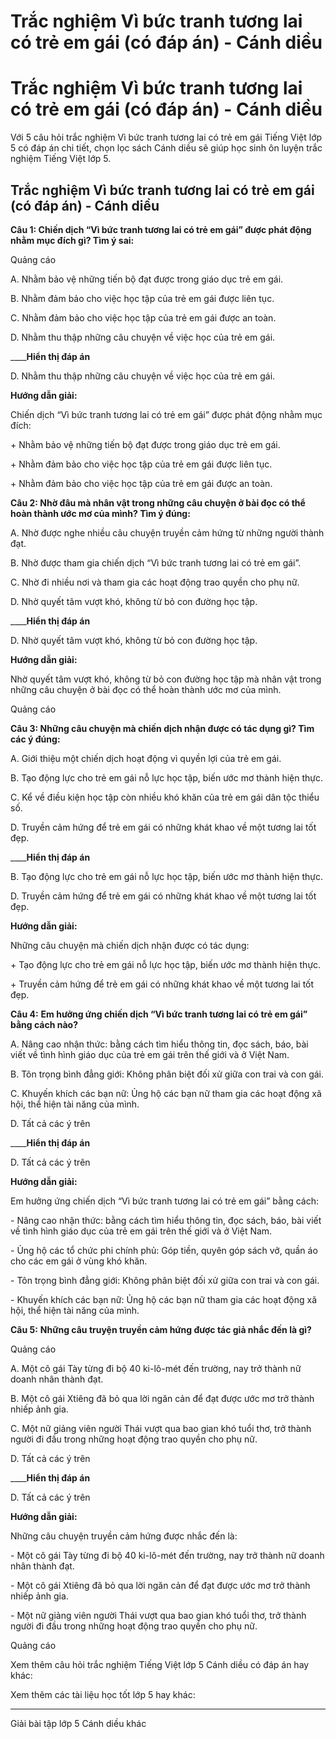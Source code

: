 # Trắc nghiệm Vì bức tranh tương lai có trẻ em gái (có đáp án) - Cánh diều

# Trắc nghiệm Vì bức tranh tương lai có trẻ em gái (có đáp án) - Cánh diều

Với 5 câu hỏi trắc nghiệm Vì bức tranh tương lai có trẻ em gái Tiếng Việt lớp 5 có đáp án chi tiết, chọn lọc sách Cánh diều sẽ giúp học sinh ôn luyện trắc nghiệm Tiếng Việt lớp 5.

## Trắc nghiệm Vì bức tranh tương lai có trẻ em gái (có đáp án) - Cánh diều

**Câu 1: Chiến dịch “Vì bức tranh tương lai có trẻ em gái” được phát động nhằm mục đích gì? Tìm ý sai:**

Quảng cáo

A. Nhằm bảo vệ những tiến bộ đạt được trong giáo dục trẻ em gái.

B. Nhằm đảm bảo cho việc học tập của trẻ em gái được liên tục.

C. Nhằm đảm bảo cho việc học tập của trẻ em gái được an toàn.

D. Nhằm thu thập những câu chuyện về việc học của trẻ em gái.

____**Hiển thị đáp án**

D. Nhằm thu thập những câu chuyện về việc học của trẻ em gái.

**Hướng dẫn giải:**

Chiến dịch “Vì bức tranh tương lai có trẻ em gái” được phát động nhằm mục đích:

\+ Nhằm bảo vệ những tiến bộ đạt được trong giáo dục trẻ em gái.

\+ Nhằm đảm bảo cho việc học tập của trẻ em gái được liên tục.

\+ Nhằm đảm bảo cho việc học tập của trẻ em gái được an toàn.

**Câu 2: Nhờ đâu mà nhân vật trong những câu chuyện ở bài đọc có thể hoàn thành ước mơ của mình? Tìm ý đúng:**

A. Nhờ được nghe nhiều câu chuyện truyền cảm hứng từ những người thành đạt.

B. Nhờ được tham gia chiến dịch “Vì bức tranh tương lai có trẻ em gái”.

C. Nhờ đi nhiều nơi và tham gia các hoạt động trao quyền cho phụ nữ.

D. Nhờ quyết tâm vượt khó, không từ bỏ con đường học tập.

____**Hiển thị đáp án**

D. Nhờ quyết tâm vượt khó, không từ bỏ con đường học tập.

**Hướng dẫn giải:**

Nhờ quyết tâm vượt khó, không từ bỏ con đường học tập mà nhân vật trong những câu chuyện ở bài đọc có thể hoàn thành ước mơ của mình.

Quảng cáo

**Câu 3: Những câu chuyện mà chiến dịch nhận được có tác dụng gì? Tìm các ý đúng:**

A. Giới thiệu một chiến dịch hoạt động vì quyền lợi của trẻ em gái.

B. Tạo động lực cho trẻ em gái nỗ lực học tập, biến ước mơ thành hiện thực.

C. Kể về điều kiện học tập còn nhiều khó khăn của trẻ em gái dân tộc thiểu số.

D. Truyền cảm hứng để trẻ em gái có những khát khao về một tương lai tốt đẹp.

____**Hiển thị đáp án**

B. Tạo động lực cho trẻ em gái nỗ lực học tập, biến ước mơ thành hiện thực.

D. Truyền cảm hứng để trẻ em gái có những khát khao về một tương lai tốt đẹp.

**Hướng dẫn giải:**

Những câu chuyện mà chiến dịch nhận được có tác dụng:

\+ Tạo động lực cho trẻ em gái nỗ lực học tập, biến ước mơ thành hiện thực.

\+ Truyền cảm hứng để trẻ em gái có những khát khao về một tương lai tốt đẹp.

**Câu 4:** **Em hưởng ứng chiến dịch “Vì bức tranh tương lai có trẻ em gái” bằng cách nào?**

A. Nâng cao nhận thức: bằng cách tìm hiểu thông tin, đọc sách, báo, bài viết về tình hình giáo dục của trẻ em gái trên thế giới và ở Việt Nam.

B. Tôn trọng bình đẳng giới: Không phân biệt đối xử giữa con trai và con gái.

C. Khuyến khích các bạn nữ: Ủng hộ các bạn nữ tham gia các hoạt động xã hội, thể hiện tài năng của mình.

D. Tất cả các ý trên 

____**Hiển thị đáp án**

D. Tất cả các ý trên 

**Hướng dẫn giải:**

Em hưởng ứng chiến dịch “Vì bức tranh tương lai có trẻ em gái” bằng cách:

\- Nâng cao nhận thức: bằng cách tìm hiểu thông tin, đọc sách, báo, bài viết về tình hình giáo dục của trẻ em gái trên thế giới và ở Việt Nam.

\- Ủng hộ các tổ chức phi chính phủ: Góp tiền, quyên góp sách vở, quần áo cho các em gái ở vùng khó khăn.

\- Tôn trọng bình đẳng giới: Không phân biệt đối xử giữa con trai và con gái.

\- Khuyến khích các bạn nữ: Ủng hộ các bạn nữ tham gia các hoạt động xã hội, thể hiện tài năng của mình.

**Câu 5:** **Những câu truyện truyền cảm hứng được tác giả nhắc đến là gì?**

Quảng cáo

A. Một cô gái Tày từng đi bộ 40 ki-lô-mét đến trường, nay trở thành nữ doanh nhân thành đạt.

B. Một cô gái Xtiêng đã bỏ qua lời ngăn cản để đạt được ước mơ trở thành nhiếp ảnh gia.

C. Một nữ giảng viên người Thái vượt qua bao gian khó tuổi thơ, trở thành người đi đầu trong những hoạt động trao quyền cho phụ nữ.

D. Tất cả các ý trên

____**Hiển thị đáp án**

D. Tất cả các ý trên 

**Hướng dẫn giải:**

Những câu chuyện truyền cảm hứng được nhắc đến là:

\- Một cô gái Tày từng đi bộ 40 ki-lô-mét đến trường, nay trở thành nữ doanh nhân thành đạt.

\- Một cô gái Xtiêng đã bỏ qua lời ngăn cản để đạt được ước mơ trở thành nhiếp ảnh gia.

\- Một nữ giảng viên người Thái vượt qua bao gian khó tuổi thơ, trở thành người đi đầu trong những hoạt động trao quyền cho phụ nữ.

Quảng cáo

Xem thêm câu hỏi trắc nghiệm Tiếng Việt lớp 5 Cánh diều có đáp án hay khác:

Xem thêm các tài liệu học tốt lớp 5 hay khác:

* * *

Giải bài tập lớp 5 Cánh diều khác
